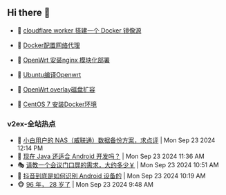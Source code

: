 ## Hi there 👋

<!--
**dkyg666/dkyg666** is a ✨ _special_ ✨ repository because its `README.md` (this file) appears on your GitHub profile.

Here are some ideas to get you started:

- 🔭 I’m currently working on ...
- 🌱 I’m currently learning ...
- 👯 I’m looking to collaborate on ...
- 🤔 I’m looking for help with ...
- 💬 Ask me about ...
- 📫 How to reach me: ...
- 😄 Pronouns: ...
- ⚡ Fun fact: ...
-->

<!-- BLOG-POST-LIST:START -->
- 🦩 [cloudflare worker 搭建一个 Docker 镜像源](http://blog.1996099.xyz/archives/cloudflare-worker-da-jian-yi-ge-docker-jing-xiang-zhan) 

- 🚦 [Docker配置网络代理](http://blog.1996099.xyz/archives/dockerpei-zhi-wang-luo-dai-li) 

- 🫶 [OpenWrt 安装nginx 模块化部署](http://blog.1996099.xyz/archives/openwrt-an-zhuang-nginx-mo-kuai-hua-bu-shu) 

- 🦄 [Ubuntu编译Openwrt](http://blog.1996099.xyz/archives/ubuntuzi-bian-yi-openwrt) 

- 🐻 [OpenWrt overlay磁盘扩容](http://blog.1996099.xyz/archives/openwrt-overlay) 

- 🤖 [CentOS 7 安装Docker环境](http://blog.1996099.xyz/archives/centos-docker) 
<!-- BLOG-POST-LIST:END -->

### v2ex-全站热点
<!-- v2ex:START -->
- 🥸 [小白用户的 NAS（威联通）数据备份方案，求点评](https://www.v2ex.com/t/1075175#reply3) | Mon Sep 23 2024 12:14 PM
- 🤗 [现在 Java 还适合 Android 开发吗？](https://www.v2ex.com/t/1075173#reply4) | Mon Sep 23 2024 11:36 AM
- 🎭 [请教一个会议门口屏的需求，大约多少￥](https://www.v2ex.com/t/1075167#reply6) | Mon Sep 23 2024 10:51 AM
- 🥷 [抖音到底是如何识别 Android 设备的](https://www.v2ex.com/t/1075162#reply24) | Mon Sep 23 2024 10:19 AM
- 🐵 [96 年， 28 岁了](https://www.v2ex.com/t/1075153#reply6) | Mon Sep 23 2024 9:48 AM<!-- v2ex:END -->

